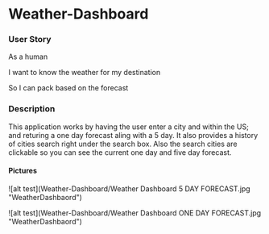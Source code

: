 # Weather-Dashboard

### User Story

As a human 

I want to know the weather for my destination

So I can pack based on the forecast 

### Description

This application works by having the user enter a city and within the US; and returing a one day forecast aling with a 5 day.
It also provides a history of cities search right under the search box. Also the search cities are clickable so you can see the current one day and five day forecast.

#### Pictures

![alt test](Weather-Dashboard/Weather Dashboard 5 DAY FORECAST.jpg  "WeatherDashbaord")

![alt test](Weather-Dashboard/Weather Dashboard ONE DAY FORECAST.jpg "WeatherDashbaord")
